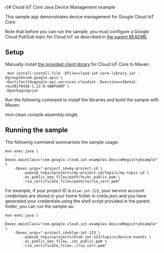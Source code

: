 r)# Cloud IoT Core Java Device Management example

This sample app demonstrates device management for Google Cloud IoT Core.

Note that before you can run the sample, you must configure a Google Cloud
PubSub topic for Cloud IoT as described in [the parent README](../README.md).

## Setup

Manually install [the provided client library](https://cloud.google.com/iot/resources/java/cloud-iot-core-library.jar)
for Cloud IoT Core to Maven:

     mvn install:install-file -Dfile=cloud-iot-core-library.jar -DgroupId=com.google.apis \
    -DartifactId=google-api-services-cloudiot -Dversion=v1beta1-rev20170418-1.22.0-SNAPSHOT \
    -Dpackaging=jar

Run the following command to install the libraries and build the sample with
Maven:

mvn clean compile assembly:single

## Running the sample

The following command summarizes the sample usage:

    mvn exec:java \
        -Dexec.mainClass="com.google.cloud.iot.examples.DeviceRegistryExample" \
        -Dexec.args="-project_id=my-project-id \
            -pubsub_topic=projects/my-project-id/topics/my-topic-id \
            -ec_public_key_file=/path/to/ec_public.pem \
            -rsa_certificate_file=/path/to/rsa_cert.pem"

For example, if your project ID is `blue-jet-123`, your service account
credentials are stored in your home folder in creds.json and you have generated
your credentials using the shell script provided in the parent folder, you can
run the sample as:

    mvn exec:java \
        -Dexec.mainClass="com.google.cloud.iot.examples.DeviceRegistryExample" \
        -Dexec.args="-project_id=blue-jet-123 \
            -pubsub_topic=projects/blue-jet-123/topics/device-events \
            -ec_public_key_file=../ec_public.pem \
            -rsa_certificate_file=../rsa_cert.pem"
